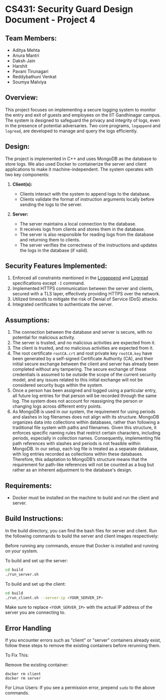 # CS431: Security Guard Design Document - Project 4

## Team Members:
- Aditya Mehta
- Anura Mantri
- Daksh Jain
- Harshit
- Pavani Tirunagari
- Reddybathuni Venkat
- Soumya Malviya

## Overview:
This project focuses on implementing a secure logging system to monitor the entry and exit of guests and employees on the IIT Gandhinagar campus. The system is designed to safeguard the privacy and integrity of logs, even in the presence of potential adversaries. Two core programs, `logappend` and `logread`, are developed to manage and query the logs efficiently.

## Design:
The project is implemented in C++ and uses MongoDB as the database to store logs.
We also used Docker to containerize the server and client applications to make it machine-independent.
The system operates with two key components:

1. **Client(s):**
    - Clients interact with the system to append logs to the database.
    - Clients validate the format of instruction arguments locally before sending the logs to the server.
   
2. **Server:**
    - The server maintains a local connection to the database.
    - It receives logs from clients and stores them in the database.
    - The server is also responsible for reading logs from the database and returning them to clients.
    - The server verifies the correctness of the instructions and updates the logs in the database (if valid).

## Security Features Implemented:
1. Enforced all constraints mentioned in the [Logappend](https://github.com/IITGN-CS431/problems/blob/main/securityguard/LOGAPPEND.md) and [Logread](https://github.com/IITGN-CS431/problems/blob/main/securityguard/LOGREAD.md) specifications except ```-I``` command.
2. Implemented HTTPS communication between the server and clients, secured with a TLS layer, effectively providing HTTPS over the network.
3. Utilized timeouts to mitigate the risk of Denial of Service (DoS) attacks.
4. Integrated certificates to authenticate the server.

## Assumptions:
1. The connection between the database and server is secure, with no potential for malicious activity.
2. The server is trusted, and no malicious activities are expected from it.
3. The client is trusted, and no malicious activities are expected from it.
4. The root certificate ```rootCA.crt``` and root private key ```rootCA.key``` have been generated by a self-signed Certificate Authority (CA), and their initial secure exchange between the client and server has already been completed without any tampering. The secure exchange of these credentials is assumed to be outside the scope of the current security model, and any issues related to this initial exchange will not be considered security bugs within the system.
5. Once a person has been assigned and logged using a particular entry, all future log entries for that person will be recorded through the same log. The system does not account for reassigning the person or changing logs across different entry points.
6. As MongoDB is used in our system, the requirement for using periods and slashes in log filenames does not align with its structure. MongoDB organizes data into collections within databases, rather than following a traditional file system with paths and filenames. Given this structure, it enforces specific naming rules that restrict certain characters, including periods, especially in collection names. Consequently, implementing file path references with slashes and periods is not feasible within MongoDB. In our setup, each log file is treated as a separate database, with log entries recorded as collections within these databases. Therefore, this adaptation to MongoDB’s structure means that the requirement for path-like references will not be counted as a bug but rather as an inherent adjustment to the database's design.

## Requirements:
- Docker must be installed on the machine to build and run the client and server.

## Build Instructions:
In the build directory, you can find the bash files for server and client. Run the following commands to build the server and client images respectively:

Before running any commands, ensure that Docker is installed and running on your system.

To build and set up the server:

```bash
cd build
./run_server.sh
```

To build and set up the client:
```bash
cd build
./run_client.sh --server-ip <YOUR_SERVER_IP>
```
Make sure to replace ```<YOUR_SERVER_IP>``` with the actual IP address of the server you are connecting to.

## Error Handling
If you encounter errors such as "client" or "server" containers already exist, follow these steps to remove the existing containers before rerunning them.

To Fix This:

Remove the existing container:
```
docker rm client
docker rm server
```
For Linux Users: If you see a permission error, prepend ```sudo``` to the above commands.
